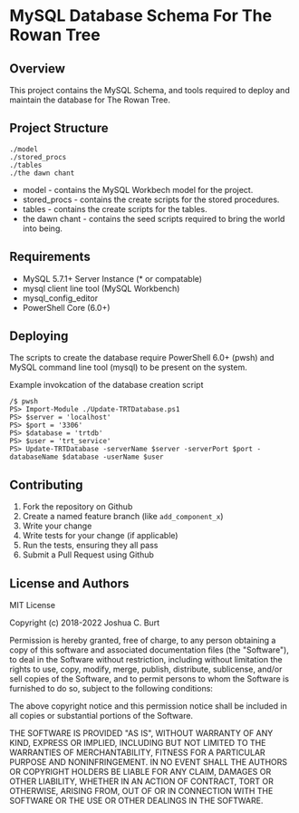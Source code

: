 # MySQL Database Schema For The Rowan Tree

Overview
--------

This project contains the MySQL Schema, and tools required to deploy and maintain the database for The Rowan Tree.

## Project Structure

```
./model
./stored_procs
./tables
./the dawn chant
```
* model - contains the MySQL Workbech model for the project.
* stored_procs - contains the create scripts for the stored procedures.
* tables - contains the create scripts for the tables.
* the dawn chant - contains the seed scripts required to bring the world into being.

Requirements
------------
* MySQL 5.7.1+ Server Instance (* or compatable)
* mysql client line tool (MySQL Workbench)
* mysql_config_editor
* PowerShell Core (6.0+)

Deploying
---------
The scripts to create the database require PowerShell 6.0+ (pwsh) and MySQL command line tool (mysql) to be present on the system.

Example invokcation of the database creation script
```
/$ pwsh 
PS> Import-Module ./Update-TRTDatabase.ps1
PS> $server = 'localhost'
PS> $port = '3306'
PS> $database = 'trtdb'
PS> $user = 'trt_service'
PS> Update-TRTDatabase -serverName $server -serverPort $port -databaseName $database -userName $user
```

Contributing
------------
1. Fork the repository on Github
2. Create a named feature branch (like `add_component_x`)
3. Write your change
4. Write tests for your change (if applicable)
5. Run the tests, ensuring they all pass
6. Submit a Pull Request using Github

License and Authors
-------------------
MIT License

Copyright (c) 2018-2022 Joshua C. Burt

Permission is hereby granted, free of charge, to any person obtaining a copy
of this software and associated documentation files (the "Software"), to deal
in the Software without restriction, including without limitation the rights
to use, copy, modify, merge, publish, distribute, sublicense, and/or sell
copies of the Software, and to permit persons to whom the Software is
furnished to do so, subject to the following conditions:

The above copyright notice and this permission notice shall be included in all
copies or substantial portions of the Software.

THE SOFTWARE IS PROVIDED "AS IS", WITHOUT WARRANTY OF ANY KIND, EXPRESS OR
IMPLIED, INCLUDING BUT NOT LIMITED TO THE WARRANTIES OF MERCHANTABILITY,
FITNESS FOR A PARTICULAR PURPOSE AND NONINFRINGEMENT. IN NO EVENT SHALL THE
AUTHORS OR COPYRIGHT HOLDERS BE LIABLE FOR ANY CLAIM, DAMAGES OR OTHER
LIABILITY, WHETHER IN AN ACTION OF CONTRACT, TORT OR OTHERWISE, ARISING FROM,
OUT OF OR IN CONNECTION WITH THE SOFTWARE OR THE USE OR OTHER DEALINGS IN THE
SOFTWARE.